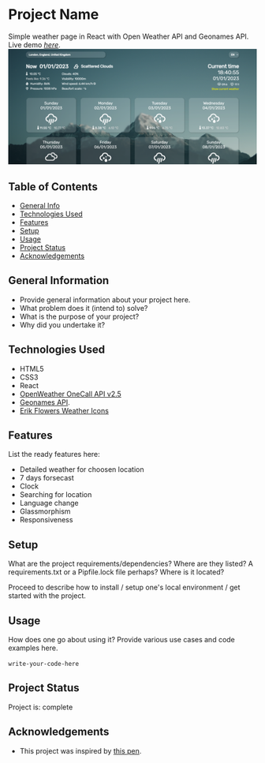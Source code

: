 # Project Name
Simple weather page in React with Open Weather API and Geonames API.
Live demo [_here_](https://weather-artur-pas.netlify.app).
![Example screenshot](screenshot.png)


## Table of Contents
* [General Info](#general-information)
* [Technologies Used](#technologies-used)
* [Features](#features)
* [Setup](#setup)
* [Usage](#usage)
* [Project Status](#project-status)
* [Acknowledgements](#acknowledgements)


## General Information
- Provide general information about your project here.
- What problem does it (intend to) solve?
- What is the purpose of your project?
- Why did you undertake it?
<!-- You don't have to answer all the questions - just the ones relevant to your project. -->


## Technologies Used
- HTML5
- CSS3
- React
- [OpenWeather OneCall API v2.5](https://openweathermap.org/) 
- [Geonames API](https://www.geonames.org).
- [Erik Flowers Weather Icons](http://erikflowers.github.io/weather-icons/)


## Features
List the ready features here:
- Detailed weather for choosen location
- 7 days forsecast
- Clock
- Searching for location 
- Language change
- Glassmorphism
- Responsiveness


## Setup
What are the project requirements/dependencies? Where are they listed? A requirements.txt or a Pipfile.lock file perhaps? Where is it located?

Proceed to describe how to install / setup one's local environment / get started with the project.


## Usage
How does one go about using it?
Provide various use cases and code examples here.

`write-your-code-here`


## Project Status
Project is: complete


## Acknowledgements
- This project was inspired by [this pen](https://codepen.io/Hyperplexed/pen/vYpXNJd).
